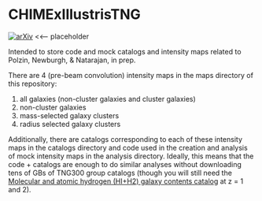# CHIMExIllustrisTNG
[![arXiv](https://img.shields.io/badge/arXiv-XXXX.XXXXX-b31b1b)](https://arxiv.org/abs/XXXX.XXXXX) <<-- placeholder

Intended to store code and mock catalogs and intensity maps related to Polzin, Newburgh, & Natarajan, in prep.

There are 4 (pre-beam convolution) intensity maps in the maps directory of this repository:
1. all galaxies (non-cluster galaxies and cluster galaxies)
2. non-cluster galaxies
3. mass-selected galaxy clusters
4. radius selected galaxy clusters

Additionally, there are catalogs corresponding to each of these intensity maps in the catalogs directory and code used in the creation and analysis of mock intensity maps in the analysis directory. Ideally, this means that the code + catalogs are enough to do similar analyses without downloading tens of GBs of TNG300 group catalogs (though you will still need the [Molecular and atomic hydrogen (HI+H2) galaxy contents catalog](https://www.tng-project.org/data/docs/specifications/#sec5i) at z = 1 and 2).
